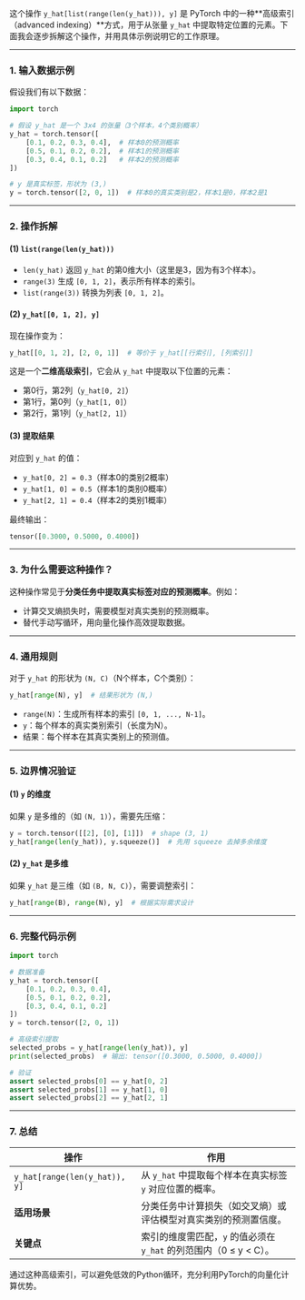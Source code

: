 这个操作 `y_hat[list(range(len(y_hat))), y]` 是 PyTorch 中的一种\*\*高级索引（advanced indexing）\*\*方式，用于从张量 `y_hat` 中提取特定位置的元素。下面我会逐步拆解这个操作，并用具体示例说明它的工作原理。

***

### **1. 输入数据示例**

假设我们有以下数据：

```python
import torch

# 假设 y_hat 是一个 3x4 的张量（3个样本，4个类别概率）
y_hat = torch.tensor([
    [0.1, 0.2, 0.3, 0.4],  # 样本0的预测概率
    [0.5, 0.1, 0.2, 0.2],  # 样本1的预测概率
    [0.3, 0.4, 0.1, 0.2]   # 样本2的预测概率
])

# y 是真实标签，形状为 (3,)
y = torch.tensor([2, 0, 1])  # 样本0的真实类别是2，样本1是0，样本2是1
```

***

### **2. 操作拆解**

#### **(1) `list(range(len(y_hat)))`**

*   `len(y_hat)` 返回 `y_hat` 的第0维大小（这里是3，因为有3个样本）。
*   `range(3)` 生成 `[0, 1, 2]`，表示所有样本的索引。
*   `list(range(3))` 转换为列表 `[0, 1, 2]`。

#### **(2) `y_hat[[0, 1, 2], y]`**

现在操作变为：

```python
y_hat[[0, 1, 2], [2, 0, 1]]  # 等价于 y_hat[[行索引], [列索引]]
```

这是一个**二维高级索引**，它会从 `y_hat` 中提取以下位置的元素：

*   第0行，第2列（`y_hat[0, 2]`）
*   第1行，第0列（`y_hat[1, 0]`）
*   第2行，第1列（`y_hat[2, 1]`）

#### **(3) 提取结果**

对应到 `y_hat` 的值：

*   `y_hat[0, 2] = 0.3`（样本0的类别2概率）
*   `y_hat[1, 0] = 0.5`（样本1的类别0概率）
*   `y_hat[2, 1] = 0.4`（样本2的类别1概率）

最终输出：

```python
tensor([0.3000, 0.5000, 0.4000])
```

***

### **3. 为什么需要这种操作？**

这种操作常见于**分类任务中提取真实标签对应的预测概率**。例如：

*   计算交叉熵损失时，需要模型对真实类别的预测概率。
*   替代手动写循环，用向量化操作高效提取数据。

***

### **4. 通用规则**

对于 `y_hat` 的形状为 `(N, C)`（N个样本，C个类别）：

```python
y_hat[range(N), y]  # 结果形状为 (N,)
```

*   `range(N)`：生成所有样本的索引 `[0, 1, ..., N-1]`。
*   `y`：每个样本的真实类别索引（长度为N）。
*   结果：每个样本在其真实类别上的预测值。

***

### **5. 边界情况验证**

#### **(1) `y` 的维度**

如果 `y` 是多维的（如 `(N, 1)`），需要先压缩：

```python
y = torch.tensor([[2], [0], [1]])  # shape (3, 1)
y_hat[range(len(y_hat)), y.squeeze()]  # 先用 squeeze 去掉多余维度
```

#### **(2) `y_hat` 是多维**

如果 `y_hat` 是三维（如 `(B, N, C)`），需要调整索引：

```python
y_hat[range(B), range(N), y]  # 根据实际需求设计
```

***

### **6. 完整代码示例**

```python
import torch

# 数据准备
y_hat = torch.tensor([
    [0.1, 0.2, 0.3, 0.4],
    [0.5, 0.1, 0.2, 0.2],
    [0.3, 0.4, 0.1, 0.2]
])
y = torch.tensor([2, 0, 1])

# 高级索引提取
selected_probs = y_hat[range(len(y_hat)), y]
print(selected_probs)  # 输出: tensor([0.3000, 0.5000, 0.4000])

# 验证
assert selected_probs[0] == y_hat[0, 2]
assert selected_probs[1] == y_hat[1, 0]
assert selected_probs[2] == y_hat[2, 1]
```

***

### **7. 总结**

| 操作                            | 作用                                           |
| ----------------------------- | -------------------------------------------- |
| `y_hat[range(len(y_hat)), y]` | 从 `y_hat` 中提取每个样本在真实标签 `y` 对应位置的概率。          |
| **适用场景**                      | 分类任务中计算损失（如交叉熵）或评估模型对真实类别的预测置信度。             |
| **关键点**                       | 索引的维度需匹配，`y` 的值必须在 `y_hat` 的列范围内（0 ≤ y < C）。 |

通过这种高级索引，可以避免低效的Python循环，充分利用PyTorch的向量化计算优势。
